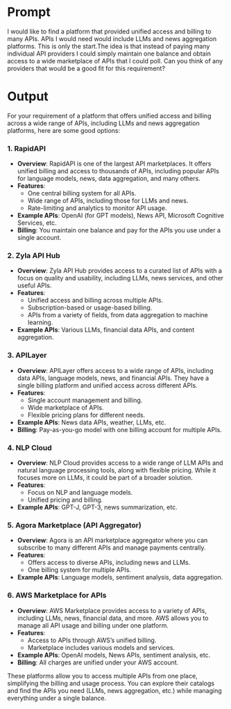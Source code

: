 # Prompt

I would like to find a platform that provided unified access and billing to many APIs. APIs I would need would include LLMs and news aggregation platforms. This is only the start.The idea is that instead of paying many individual API providers I could simply maintain one balance and obtain access to a wide marketplace of APIs that I could poll. Can you think of any providers that would be a good fit for this requirement?

# Output

For your requirement of a platform that offers unified access and billing across a wide range of APIs, including LLMs and news aggregation platforms, here are some good options:

### 1. RapidAPI

- **Overview**: RapidAPI is one of the largest API marketplaces. It offers unified billing and access to thousands of APIs, including popular APIs for language models, news, data aggregation, and many others.
- **Features**:
  - One central billing system for all APIs.
  - Wide range of APIs, including those for LLMs and news.
  - Rate-limiting and analytics to monitor API usage.
- **Example APIs**: OpenAI (for GPT models), News API, Microsoft Cognitive Services, etc.
- **Billing**: You maintain one balance and pay for the APIs you use under a single account.

### 2. Zyla API Hub

- **Overview**: Zyla API Hub provides access to a curated list of APIs with a focus on quality and usability, including LLMs, news services, and other useful APIs.
- **Features**:
  - Unified access and billing across multiple APIs.
  - Subscription-based or usage-based billing.
  - APIs from a variety of fields, from data aggregation to machine learning.
- **Example APIs**: Various LLMs, financial data APIs, and content aggregation.

### 3. APILayer

- **Overview**: APILayer offers access to a wide range of APIs, including data APIs, language models, news, and financial APIs. They have a single billing platform and unified access across different APIs.
- **Features**:
  - Single account management and billing.
  - Wide marketplace of APIs.
  - Flexible pricing plans for different needs.
- **Example APIs**: News data APIs, weather, LLMs, etc.
- **Billing**: Pay-as-you-go model with one billing account for multiple APIs.

### 4. NLP Cloud

- **Overview**: NLP Cloud provides access to a wide range of LLM APIs and natural language processing tools, along with flexible pricing. While it focuses more on LLMs, it could be part of a broader solution.
- **Features**:
  - Focus on NLP and language models.
  - Unified pricing and billing.
- **Example APIs**: GPT-J, GPT-3, news summarization, etc.

### 5. Agora Marketplace (API Aggregator)

- **Overview**: Agora is an API marketplace aggregator where you can subscribe to many different APIs and manage payments centrally.
- **Features**:
  - Offers access to diverse APIs, including news and LLMs.
  - One billing system for multiple APIs.
- **Example APIs**: Language models, sentiment analysis, data aggregation.

### 6. AWS Marketplace for APIs

- **Overview**: AWS Marketplace provides access to a variety of APIs, including LLMs, news, financial data, and more. AWS allows you to manage all API usage and billing under one platform.
- **Features**:
  - Access to APIs through AWS’s unified billing.
  - Marketplace includes various models and services.
- **Example APIs**: OpenAI models, News APIs, sentiment analysis, etc.
- **Billing**: All charges are unified under your AWS account.

These platforms allow you to access multiple APIs from one place, simplifying the billing and usage process. You can explore their catalogs and find the APIs you need (LLMs, news aggregation, etc.) while managing everything under a single balance.
